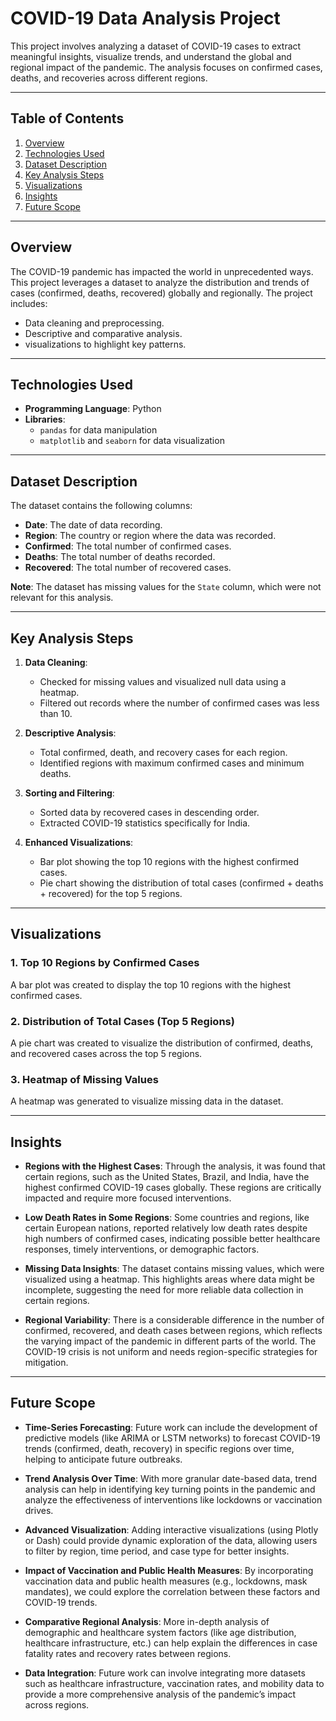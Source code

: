 # COVID-19 Data Analysis Project

This project involves analyzing a dataset of COVID-19 cases to extract meaningful insights, visualize trends, and understand the global and regional impact of the pandemic. The analysis focuses on confirmed cases, deaths, and recoveries across different regions.

---

## Table of Contents
1. [Overview](#overview)
2. [Technologies Used](#technologies-used)
3. [Dataset Description](#dataset-description)
4. [Key Analysis Steps](#key-analysis-steps)
5. [Visualizations](#visualizations)
6. [Insights](#insights)
7. [Future Scope](#future-scope)

---

## Overview
The COVID-19 pandemic has impacted the world in unprecedented ways. This project leverages a dataset to analyze the distribution and trends of cases (confirmed, deaths, recovered) globally and regionally. The project includes:
- Data cleaning and preprocessing.
- Descriptive and comparative analysis.
- visualizations to highlight key patterns.

---

## Technologies Used
- **Programming Language**: Python
- **Libraries**:
  - `pandas` for data manipulation
  - `matplotlib` and `seaborn` for data visualization

---

## Dataset Description
The dataset contains the following columns:
- **Date**: The date of data recording.
- **Region**: The country or region where the data was recorded.
- **Confirmed**: The total number of confirmed cases.
- **Deaths**: The total number of deaths recorded.
- **Recovered**: The total number of recovered cases.

**Note**: The dataset has missing values for the `State` column, which were not relevant for this analysis.

---

## Key Analysis Steps
1. **Data Cleaning**:
   - Checked for missing values and visualized null data using a heatmap.
   - Filtered out records where the number of confirmed cases was less than 10.
   
2. **Descriptive Analysis**:
   - Total confirmed, death, and recovery cases for each region.
   - Identified regions with maximum confirmed cases and minimum deaths.

3. **Sorting and Filtering**:
   - Sorted data by recovered cases in descending order.
   - Extracted COVID-19 statistics specifically for India.

4. **Enhanced Visualizations**:
   - Bar plot showing the top 10 regions with the highest confirmed cases.
   - Pie chart showing the distribution of total cases (confirmed + deaths + recovered) for the top 5 regions.

---


## Visualizations
### 1. **Top 10 Regions by Confirmed Cases**
A bar plot was created to display the top 10 regions with the highest confirmed cases.  


### 2. **Distribution of Total Cases (Top 5 Regions)**
A pie chart was created to visualize the distribution of confirmed, deaths, and recovered cases across the top 5 regions.  


### 3. **Heatmap of Missing Values**
A heatmap was generated to visualize missing data in the dataset.  

---

## Insights

- **Regions with the Highest Cases**: Through the analysis, it was found that certain regions, such as the United States, Brazil, and India, have the highest confirmed COVID-19 cases globally. These regions are critically impacted and require more focused interventions.

- **Low Death Rates in Some Regions**: Some countries and regions, like certain European nations, reported relatively low death rates despite high numbers of confirmed cases, indicating possible better healthcare responses, timely interventions, or demographic factors.

- **Missing Data Insights**: The dataset contains missing values, which were visualized using a heatmap. This highlights areas where data might be incomplete, suggesting the need for more reliable data collection in certain regions.

- **Regional Variability**: There is a considerable difference in the number of confirmed, recovered, and death cases between regions, which reflects the varying impact of the pandemic in different parts of the world. The COVID-19 crisis is not uniform and needs region-specific strategies for mitigation.

---

## Future Scope

- **Time-Series Forecasting**: Future work can include the development of predictive models (like ARIMA or LSTM networks) to forecast COVID-19 trends (confirmed, death, recovery) in specific regions over time, helping to anticipate future outbreaks.

- **Trend Analysis Over Time**: With more granular date-based data, trend analysis can help in identifying key turning points in the pandemic and analyze the effectiveness of interventions like lockdowns or vaccination drives.

- **Advanced Visualization**: Adding interactive visualizations (using Plotly or Dash) could provide dynamic exploration of the data, allowing users to filter by region, time period, and case type for better insights.

- **Impact of Vaccination and Public Health Measures**: By incorporating vaccination data and public health measures (e.g., lockdowns, mask mandates), we could explore the correlation between these factors and COVID-19 trends.

- **Comparative Regional Analysis**: More in-depth analysis of demographic and healthcare system factors (like age distribution, healthcare infrastructure, etc.) can help explain the differences in case fatality rates and recovery rates between regions.

- **Data Integration**: Future work can involve integrating more datasets such as healthcare infrastructure, vaccination rates, and mobility data to provide a more comprehensive analysis of the pandemic’s impact across regions.


